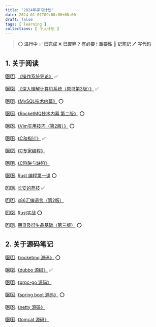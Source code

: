 ```yaml
---
title: "2024年学习计划"
date: 2024-01-01T09:00:00+08:00
draft: false
tags: [ learning ]
collections: [ 个人计划 ]
---
```


> :o: **进行中**
> :white_check_mark: **已完成**
> :x: **已废弃**
> :question: **有必要**
> :exclamation: **重要性**
> :memo: **记笔记**
> :pen: **写代码**

## 1. 关于阅读

:zero::one:. [《操作系统导论》](https://book.douban.com/subject/33463930/) :white_check_mark:

:zero::two:. [《深入理解计算机系统（原书第3版）》](https://book.douban.com/subject/26912767/) :white_check_mark:

:zero::three:. [《MySQL技术内幕》](https://book.douban.com/subject/24708143/) :o:

:zero::four:. [《RocketMQ技术内幕 第二版》](https://book.douban.com/subject/35626441/) :o:

:zero::five:. [《Vim实用技巧（第2版）》](https://book.douban.com/subject/26967597/) :o:

:zero::six:. [《C和指针》](https://book.douban.com/subject/3012360/) :white_check_mark:

:zero::seven:. [《C专家编程》](https://book.douban.com/subject/2377310/)

:zero::eight:. [《C陷阱与缺陷》](https://book.douban.com/subject/2778632/)

:zero::nine:. [Rust 编程第一课](https://time.geekbang.org/column/intro/100085301) :o:

:one::zero:. [长安的荔枝](https://book.douban.com/subject/36104107/) :white_check_mark:

:one::one:. [x86汇编语言（第2版）](https://book.douban.com/subject/36238072/)

:one::two:. [Rust实战](https://book.douban.com/subject/36059499/) :o:

:one::three:. [期货及衍生品基础（第三版）](https://book.douban.com/subject/35729143/) :o:


## 2. 关于源码笔记

:zero::one:. [《rocketmq 源码》](https://github.com/apache/rocketmq) :o:

:zero::two:. [《dubbo 源码》](https://github.com/apache/dubbo) :white_check_mark:

:zero::three:. [《grpc-go 源码》](https://github.com/grpc/grpc-go)

:zero::four:. [《spring boot 源码》](https://github.com/spring-projects/spring-boot) :o:

:zero::five:. [《netty 源码》](https://github.com/netty/netty)

:zero::six:. [《tomcat 源码》](https://github.com/apache/tomcat)